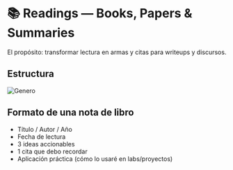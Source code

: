 # 📚 Readings — Books, Papers & Summaries

El propósito: transformar lectura en armas y citas para writeups y discursos.

## Estructura

![Genero](/Readings/)

## Formato de una nota de libro

- Título / Autor / Año
- Fecha de lectura
- 3 ideas accionables
- 1 cita que debo recordar
- Aplicación práctica (cómo lo usaré en labs/proyectos)
